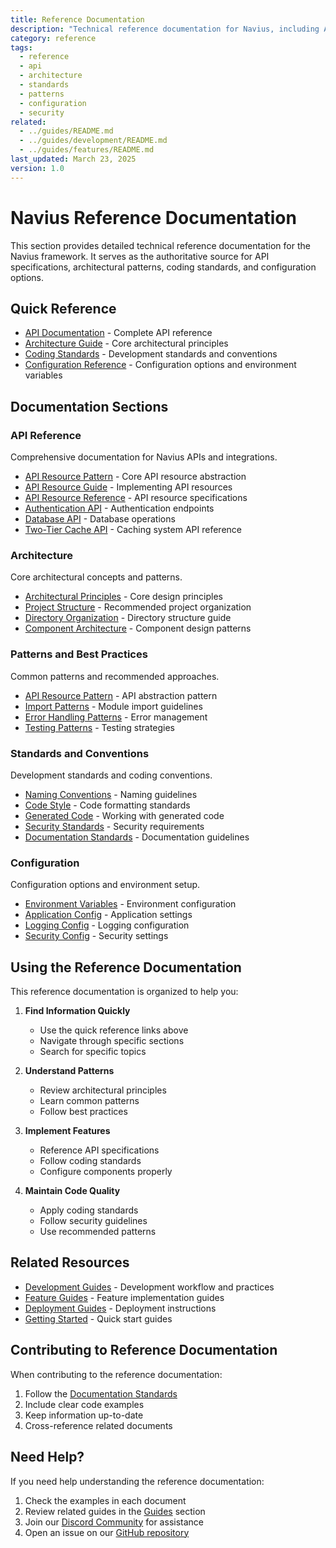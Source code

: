 ```yaml
---
title: Reference Documentation
description: "Technical reference documentation for Navius, including API specifications, architectural patterns, coding standards, and configuration guides"
category: reference
tags:
  - reference
  - api
  - architecture
  - standards
  - patterns
  - configuration
  - security
related:
  - ../guides/README.md
  - ../guides/development/README.md
  - ../guides/features/README.md
last_updated: March 23, 2025
version: 1.0
---
```


# Navius Reference Documentation

This section provides detailed technical reference documentation for the Navius framework. It serves as the authoritative source for API specifications, architectural patterns, coding standards, and configuration options.

## Quick Reference

- [API Documentation](api/README.md) - Complete API reference
- [Architecture Guide](architecture/principles.md) - Core architectural principles
- [Coding Standards](standards/README.md) - Development standards and conventions
- [Configuration Reference](configuration/README.md) - Configuration options and environment variables

## Documentation Sections

### API Reference
Comprehensive documentation for Navius APIs and integrations.

- [API Resource Pattern](patterns/api-resource-pattern.md) - Core API resource abstraction
- [API Resource Guide](api/api-resource-guide.md) - Implementing API resources
- [API Resource Reference](api/api-resource.md) - API resource specifications
- [Authentication API](api/authentication-api.md) - Authentication endpoints
- [Database API](api/database-api.md) - Database operations
- [Two-Tier Cache API](api/two-tier-cache-api.md) - Caching system API reference

### Architecture
Core architectural concepts and patterns.

- [Architectural Principles](architecture/principles.md) - Core design principles
- [Project Structure](architecture/project-structure-recommendations.md) - Recommended project organization
- [Directory Organization](architecture/directory-organization.md) - Directory structure guide
- [Component Architecture](architecture/component-architecture.md) - Component design patterns

### Patterns and Best Practices
Common patterns and recommended approaches.

- [API Resource Pattern](patterns/api-resource-pattern.md) - API abstraction pattern
- [Import Patterns](patterns/import-patterns.md) - Module import guidelines
- [Error Handling Patterns](patterns/error-handling-patterns.md) - Error management
- [Testing Patterns](patterns/testing-patterns.md) - Testing strategies

### Standards and Conventions
Development standards and coding conventions.

- [Naming Conventions](standards/naming-conventions.md) - Naming guidelines
- [Code Style](standards/code-style.md) - Code formatting standards
- [Generated Code](standards/generated-code-standards.md) - Working with generated code
- [Security Standards](standards/security-standards.md) - Security requirements
- [Documentation Standards](standards/documentation-standards.md) - Documentation guidelines

### Configuration
Configuration options and environment setup.

- [Environment Variables](configuration/environment-variables.md) - Environment configuration
- [Application Config](configuration/application-config.md) - Application settings
- [Logging Config](configuration/logging-config.md) - Logging configuration
- [Security Config](configuration/security-config.md) - Security settings

## Using the Reference Documentation

This reference documentation is organized to help you:

1. **Find Information Quickly**
   - Use the quick reference links above
   - Navigate through specific sections
   - Search for specific topics

2. **Understand Patterns**
   - Review architectural principles
   - Learn common patterns
   - Follow best practices

3. **Implement Features**
   - Reference API specifications
   - Follow coding standards
   - Configure components properly

4. **Maintain Code Quality**
   - Apply coding standards
   - Follow security guidelines
   - Use recommended patterns

## Related Resources

- [Development Guides](../guides/development/README.md) - Development workflow and practices
- [Feature Guides](../guides/features/README.md) - Feature implementation guides
- [Deployment Guides](../guides/deployment/README.md) - Deployment instructions
- [Getting Started](../getting-started/README.md) - Quick start guides

## Contributing to Reference Documentation

When contributing to the reference documentation:

1. Follow the [Documentation Standards](standards/documentation-standards.md)
2. Include clear code examples
3. Keep information up-to-date
4. Cross-reference related documents

## Need Help?

If you need help understanding the reference documentation:

1. Check the examples in each document
2. Review related guides in the [Guides](../guides/README.md) section
3. Join our [Discord Community](https://discord.gg/navius) for assistance
4. Open an issue on our [GitHub repository](https://github.com/navius/navius) 